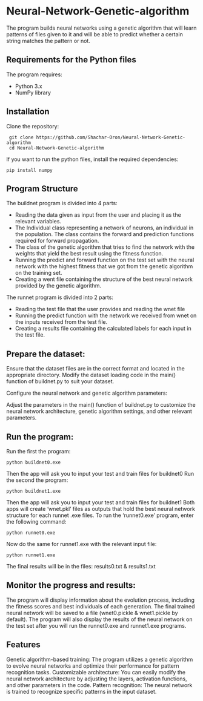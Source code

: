 # Neural-Network-Genetic-algorithm
The program builds neural networks using a genetic algorithm that will learn patterns of files given to it and will be able to predict whether a certain string matches the pattern or not.
## Requirements for the Python files

The program requires:

- Python 3.x 
- NumPy library
  
## Installation
Clone the repository:
```shell
 git clone https://github.com/Shachar-Oron/Neural-Network-Genetic-algorithm
 cd Neural-Network-Genetic-algorithm
```

If you want to run the python files, install the required dependencies:
```shell
pip install numpy
```
## Program Structure
The buildnet program is divided into 4 parts:
- Reading the data given as input from the user and placing it as the relevant variables.
- The Individual class representing a network of neurons, an individual in the population. The class contains the forward and prediction functions required for forward propagation.
- The class of the genetic algorithm that tries to find the network with the weights that yield the best result using the fitness function.
- Running the predict and forward function on the test set with the neural network with the highest fitness that we got from the genetic algorithm on the training set.
- Creating a went file containing the structure of the best neural network provided by the genetic algorithm.

The runnet program is divided into 2 parts:
- Reading the test file that the user provides and reading the wnet file
- Running the predict function with the network we received from wnet on the inputs received from the test file.
- Creating a results file containing the calculated labels for each input in the test file.

## Prepare the dataset:

Ensure that the dataset files are in the correct format and located in the appropriate directory.
Modify the dataset loading code in the main() function of buildnet.py to suit your dataset.

Configure the neural network and genetic algorithm parameters:

Adjust the parameters in the main() function of buildnet.py to customize the neural network architecture, genetic algorithm settings, and other relevant parameters.

## Run the program:
Run the first the program:
```shell
python buildnet0.exe
```
Then the app will ask you to input your test and train files for buildnet0
Run the second the program:
```shell
python buildnet1.exe
```
Then the app will ask you to input your test and train files for buildnet1
Both apps will create ‘wnet.pkl’ files as outputs that hold the best neural network structure for each runnet .exe files. 
To run the ‘runnet0.exe’ program, enter the following command:
```shell
python runnet0.exe
```
Now do the same for runnet1.exe with the relevant input file:
```shell
python runnet1.exe
```
The final results will be in the files: results0.txt & results1.txt

## Monitor the progress and results:
The program will display information about the evolution process, including the fitness scores and best individuals of each generation.
The final trained neural network will be saved to a file (wnet0.pickle & wnet1.pickle by default).
The program will also display the results of the neural network on the test set after you will run the runnet0.exe and runnet1.exe programs.

## Features
Genetic algorithm-based training: The program utilizes a genetic algorithm to evolve neural networks and optimize their performance for pattern recognition tasks.
Customizable architecture: You can easily modify the neural network architecture by adjusting the layers, activation functions, and other parameters in the code.
Pattern recognition: The neural network is trained to recognize specific patterns in the input dataset.
